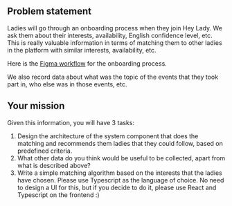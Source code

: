 ## Problem statement
Ladies will go through an onboarding process when they join Hey Lady. We ask them about their interests, availability, English confidence level, etc. This is really valuable information in terms of matching them to other ladies in the platform with similar interests, availability, etc. 

Here is the [Figma workflow](https://www.figma.com/file/bS6vpOUn5G31ZbqGhEV40w/Hey-Lady!-UI-Deliverables-(Copy)) for the onboarding process.

We also record data about what was the topic of the events that they took part in, who else was in those events, etc. 

## Your mission
Given this information, you will have 3 tasks:
1. Design the architecture of the system component that does the matching and recommends them ladies that they could follow, based on predefined criteria.
2. What other data do you think would be useful to be collected, apart from what is described above?
3. Write a simple matching algorithm based on the interests that the ladies have chosen. Please use Typescript as the language of choice. No need to design a UI for this, but if you decide to do it, please use React and Typescript on the frontend :)

